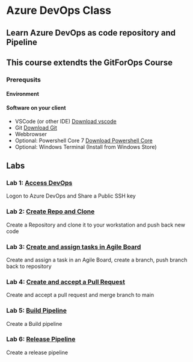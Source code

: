 # Azure DevOps Class

## Learn Azure DevOps as code repository and Pipeline

## This course extendts the GitForOps Course

### Prerequsits

#### Environment

#### Software on your client

* VSCode (or other IDE) [Download vscode](https://code.visualstudio.com/download)
* Git [Download Git](https://git-scm.com/downloads)
* Webbrowser
* Optional: Powershell Core 7 [Download Powershell Core](https://github.com/PowerShell/PowerShell)
* Optional: Windows Terminal (Install from Windows Store)

## Labs

### Lab 1: [Access DevOps](lab01/lab1.md)

Logon to Azure DevOps and Share a Public SSH key

### Lab 2: [Create Repo and Clone](lab02/lab2.md)

Create a Repository and clone it to your workstation and push back new code

### Lab 3: [Create and assign tasks in Agile Board](lab03/lab3.md)

Create and assign a task in an Agile Board, create a branch, push branch back to repository

### Lab 4: [Create and accept a Pull Request](lab04/lab4.md)

Create and accept a pull request and merge branch to main

### Lab 5: [Build Pipeline](lab05/lab5.md)

Create a Build pipeline

### Lab 6: [Release Pipeline](lab06/lab6.md)

Create a release pipeline 
